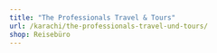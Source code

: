 ```yaml
---
title: "The Professionals Travel & Tours"
url: /karachi/the-professionals-travel-und-tours/
shop: Reisebüro
---
```

